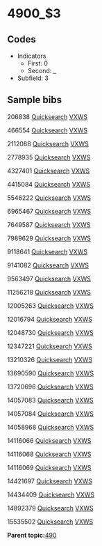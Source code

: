 # 4900\_$3

## Codes

-   Indicators
    -   First: 0
    -   Second: \_
-   Subfield: 3

## Sample bibs

206838 [Quicksearch](https://search.library.yale.edu/catalog/206838) [VXWS](http://prodorbis.library.yale.edu:7014/vxws/GetHoldingsService?bibId=206838)

466554 [Quicksearch](https://search.library.yale.edu/catalog/466554) [VXWS](http://prodorbis.library.yale.edu:7014/vxws/GetHoldingsService?bibId=466554)

2112088 [Quicksearch](https://search.library.yale.edu/catalog/2112088) [VXWS](http://prodorbis.library.yale.edu:7014/vxws/GetHoldingsService?bibId=2112088)

2778935 [Quicksearch](https://search.library.yale.edu/catalog/2778935) [VXWS](http://prodorbis.library.yale.edu:7014/vxws/GetHoldingsService?bibId=2778935)

4327401 [Quicksearch](https://search.library.yale.edu/catalog/4327401) [VXWS](http://prodorbis.library.yale.edu:7014/vxws/GetHoldingsService?bibId=4327401)

4415084 [Quicksearch](https://search.library.yale.edu/catalog/4415084) [VXWS](http://prodorbis.library.yale.edu:7014/vxws/GetHoldingsService?bibId=4415084)

5546222 [Quicksearch](https://search.library.yale.edu/catalog/5546222) [VXWS](http://prodorbis.library.yale.edu:7014/vxws/GetHoldingsService?bibId=5546222)

6965467 [Quicksearch](https://search.library.yale.edu/catalog/6965467) [VXWS](http://prodorbis.library.yale.edu:7014/vxws/GetHoldingsService?bibId=6965467)

7649587 [Quicksearch](https://search.library.yale.edu/catalog/7649587) [VXWS](http://prodorbis.library.yale.edu:7014/vxws/GetHoldingsService?bibId=7649587)

7989629 [Quicksearch](https://search.library.yale.edu/catalog/7989629) [VXWS](http://prodorbis.library.yale.edu:7014/vxws/GetHoldingsService?bibId=7989629)

9118641 [Quicksearch](https://search.library.yale.edu/catalog/9118641) [VXWS](http://prodorbis.library.yale.edu:7014/vxws/GetHoldingsService?bibId=9118641)

9141082 [Quicksearch](https://search.library.yale.edu/catalog/9141082) [VXWS](http://prodorbis.library.yale.edu:7014/vxws/GetHoldingsService?bibId=9141082)

9563497 [Quicksearch](https://search.library.yale.edu/catalog/9563497) [VXWS](http://prodorbis.library.yale.edu:7014/vxws/GetHoldingsService?bibId=9563497)

11256218 [Quicksearch](https://search.library.yale.edu/catalog/11256218) [VXWS](http://prodorbis.library.yale.edu:7014/vxws/GetHoldingsService?bibId=11256218)

12005263 [Quicksearch](https://search.library.yale.edu/catalog/12005263) [VXWS](http://prodorbis.library.yale.edu:7014/vxws/GetHoldingsService?bibId=12005263)

12016794 [Quicksearch](https://search.library.yale.edu/catalog/12016794) [VXWS](http://prodorbis.library.yale.edu:7014/vxws/GetHoldingsService?bibId=12016794)

12048730 [Quicksearch](https://search.library.yale.edu/catalog/12048730) [VXWS](http://prodorbis.library.yale.edu:7014/vxws/GetHoldingsService?bibId=12048730)

12347221 [Quicksearch](https://search.library.yale.edu/catalog/12347221) [VXWS](http://prodorbis.library.yale.edu:7014/vxws/GetHoldingsService?bibId=12347221)

13210326 [Quicksearch](https://search.library.yale.edu/catalog/13210326) [VXWS](http://prodorbis.library.yale.edu:7014/vxws/GetHoldingsService?bibId=13210326)

13690590 [Quicksearch](https://search.library.yale.edu/catalog/13690590) [VXWS](http://prodorbis.library.yale.edu:7014/vxws/GetHoldingsService?bibId=13690590)

13720696 [Quicksearch](https://search.library.yale.edu/catalog/13720696) [VXWS](http://prodorbis.library.yale.edu:7014/vxws/GetHoldingsService?bibId=13720696)

14057083 [Quicksearch](https://search.library.yale.edu/catalog/14057083) [VXWS](http://prodorbis.library.yale.edu:7014/vxws/GetHoldingsService?bibId=14057083)

14057084 [Quicksearch](https://search.library.yale.edu/catalog/14057084) [VXWS](http://prodorbis.library.yale.edu:7014/vxws/GetHoldingsService?bibId=14057084)

14058968 [Quicksearch](https://search.library.yale.edu/catalog/14058968) [VXWS](http://prodorbis.library.yale.edu:7014/vxws/GetHoldingsService?bibId=14058968)

14116066 [Quicksearch](https://search.library.yale.edu/catalog/14116066) [VXWS](http://prodorbis.library.yale.edu:7014/vxws/GetHoldingsService?bibId=14116066)

14116068 [Quicksearch](https://search.library.yale.edu/catalog/14116068) [VXWS](http://prodorbis.library.yale.edu:7014/vxws/GetHoldingsService?bibId=14116068)

14116069 [Quicksearch](https://search.library.yale.edu/catalog/14116069) [VXWS](http://prodorbis.library.yale.edu:7014/vxws/GetHoldingsService?bibId=14116069)

14421697 [Quicksearch](https://search.library.yale.edu/catalog/14421697) [VXWS](http://prodorbis.library.yale.edu:7014/vxws/GetHoldingsService?bibId=14421697)

14434409 [Quicksearch](https://search.library.yale.edu/catalog/14434409) [VXWS](http://prodorbis.library.yale.edu:7014/vxws/GetHoldingsService?bibId=14434409)

14892379 [Quicksearch](https://search.library.yale.edu/catalog/14892379) [VXWS](http://prodorbis.library.yale.edu:7014/vxws/GetHoldingsService?bibId=14892379)

15535502 [Quicksearch](https://search.library.yale.edu/catalog/15535502) [VXWS](http://prodorbis.library.yale.edu:7014/vxws/GetHoldingsService?bibId=15535502)

**Parent topic:**[490](../../tags/490/490.md)

